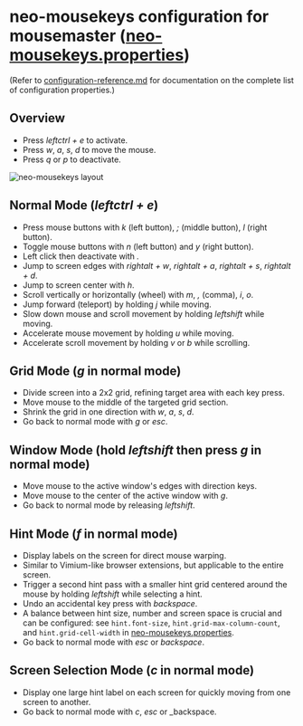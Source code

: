 # neo-mousekeys configuration for mousemaster ([neo-mousekeys.properties](neo-mousekeys.properties))

(Refer to [configuration-reference.md](configuration-reference.md) for documentation on the complete list of configuration properties.)

## Overview

- Press _leftctrl + e_ to activate.
- Press _w_, _a_, _s_, _d_ to move the mouse.
- Press _q_ or _p_ to deactivate.

![neo-mousekeys layout](https://github.com/petoncle/mousemaster/assets/39304282/c1648953-8acb-49e3-abb5-8106b7502105)

## Normal Mode (_leftctrl + e_)

- Press mouse buttons with _k_ (left button), _;_ (middle button), _l_ (right button).
- Toggle mouse buttons with _n_ (left button) and _y_ (right button).
- Left click then deactivate with _._
- Jump to screen edges with _rightalt + w_, _rightalt + a_, _rightalt + s_, _rightalt + d_.
- Jump to screen center with _h_.
- Scroll vertically or horizontally (wheel) with _m_, _,_ (comma), _i_, _o_.
- Jump forward (teleport) by holding _j_ while moving.
- Slow down mouse and scroll movement by holding _leftshift_ while moving.
- Accelerate mouse movement by holding _u_ while moving.
- Accelerate scroll movement by holding _v_ or _b_ while scrolling.

## Grid Mode (_g_ in normal mode)

- Divide screen into a 2x2 grid, refining target area with each key press.
- Move mouse to the middle of the targeted grid section.
- Shrink the grid in one direction with _w_, _a_, _s_, _d_.
- Go back to normal mode with _g_ or _esc_.

## Window Mode (hold _leftshift_ then press _g_ in normal mode)

- Move mouse to the active window's edges with direction keys.
- Move mouse to the center of the active window with _g_.
- Go back to normal mode by releasing _leftshift_.

## Hint Mode (_f_ in normal mode)

- Display labels on the screen for direct mouse warping.
- Similar to Vimium-like browser extensions, but applicable to the entire screen.
- Trigger a second hint pass with a smaller hint grid centered around the mouse by holding _leftshift_ while selecting a hint.
- Undo an accidental key press with _backspace_.
- A balance between hint size, number and screen space is crucial and can be configured: see `hint.font-size`, `hint.grid-max-column-count`, and `hint.grid-cell-width` in [neo-mousekeys.properties](neo-mousekeys.properties).
- Go back to normal mode with _esc_ or _backspace_.

## Screen Selection Mode (_c_ in normal mode)

- Display one large hint label on each screen for quickly moving from one screen to another.
- Go back to normal mode with _c_, _esc_ or _backspace.